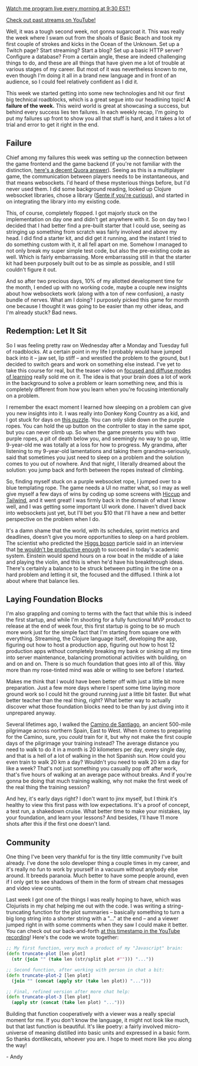 [Watch me program live every morning at 9:30 EST!](https://www.twitch.tv/a_fry_)

[Check out past streams on YouTube!](https://www.youtube.com/channel/UCkDn7Pnyeq3SJha1x3GXTkQ)

Well, it was a tough second week, not gonna sugarcoat it. This was really the week where I swam out from the shoals of Basic Beach and took my first couple of strokes and kicks in the Ocean of the Unknown. Set up a Twitch page? Start streaming? Start a blog? Set up a basic HTTP server? Configure a database? From a certain angle, these are indeed challenging things to do, and these are all things that have given me a lot of trouble at various stages of my career. But most of it was nevertheless known to me, even though I'm doing it all in a brand new language and in front of an audience, so I could feel relatively confident as I did it. 

This week we started getting into some new technologies and hit our first big technical roadblocks, which is a great segue into our headlining topic! **A failure of the week.** This weird world is great at showcasing a success, but behind every success lies ten failures. In each weekly recap, I'm going to put my failures up front to show you all that stuff is hard, and it takes a lot of trial and error to get it right in the end. 

## Failure

Chief among my failures this week was setting up the connection between the game frontend and the game backend (if you're not familiar with the distinction, [here's a decent Quora answer](https://www.quora.com/What-is-meant-by-the-front-end-and-back-end-of-a-website?page_id=1#!n=18)). Seeing as this is a multiplayer game, the communication between players needs to be instantaneous, and that means websockets. I'd heard of these mysterious things before, but I'd never used them. I did some background reading, looked up Clojure websocket libraries, chose a library ([Sente if you're curious](https://github.com/ptaoussanis/sente)), and started in on integrating the library into my existing code. 

This, of course, completely flopped. I got majorly stuck on the implementation on day one and didn't get anywhere with it. So on day two I decided that I had better find a pre-built starter that I could use, seeing as stringing up something from scratch was fairly involved and above my head. I did find a starter kit, and did get it running, and the instant I tried to do something custom with it, it all fell apart on me. Somehow I managed to not only break my super simple test code, but also the pre-existing code as well. Which is fairly embarrassing. More embarrassing still in that the starter kit had been purposely built out to be as simple as possible, and I still couldn't figure it out.  

And so after two precious days, 10% of my allotted development time for the month, I ended up with no working code, maybe a couple new insights about how websockets work (along with a ton of new confusion), a nasty bundle of nerves. What am I doing? I purposely picked this game for month one because I thought it was going to be easier than my other ideas, and I'm already stuck? Bad news. 

## Redemption: Let It Sit

So I was feeling pretty raw on Wednesday after a Monday and Tuesday full of roadblocks. At a certain point in my life I probably would have jumped back into it – jaw set, lip stiff – and wrestled the problem to the ground, but I decided to switch gears and work on something else instead. I've yet to take this course for real, but the teaser video on [focused and diffuse modes of learning](https://www.coursera.org/lecture/learning-how-to-learn/introduction-to-the-focused-and-diffuse-modes-75EsZ) really sold me on it. The idea is that your brain does a lot of work in the background to solve a problem or learn something new, and this is completely different from how you learn when you're focusing intentionally on a problem. 

I remember the exact moment I learned how sleeping on a problem can give you new insights into it. I was really into Donkey Kong Country as a kid, and I got stuck for days on [this puzzle](https://youtu.be/QwzBDx1dMfQ?t=294). You can only slide down on the purple ropes. You can hold the up button on the controller to stay in the same spot, but you can never climb up. So when the game presents you with two purple ropes, a pit of death below you, and seemingly no way to go up, little 9-year-old me was totally at a loss for how to progress. My grandma, after listening to my 9-year-old lamentations and taking them grandma-seriously, said that sometimes you just need to sleep on a problem and the solution comes to you out of nowhere. And that night, I literally dreamed about the solution: you jump back and forth between the ropes instead of climbing. 

So, finding myself stuck on a purple websocket rope, I jumped over to a blue templating rope. The game needs a UI no matter what, so I may as well give myself a few days of wins by coding up some screens with [Hiccup](https://github.com/weavejester/hiccup) and [Tailwind](https://tailwindcss.com/), and it went great! I was firmly back in the domain of what I know well, and I was getting some important UI work done. I haven't dived back into websockets just yet, but I'll bet you $10 that I'll have a new and better perspective on the problem when I do. 

It's a damn shame that the world, with its schedules, sprint metrics and deadlines, doesn't give you more opportunities to sleep on a hard problem. The scientist who predicted the [Higgs boson](https://en.wikipedia.org/wiki/Higgs_boson) particle said in an interview that [he wouldn't be productive enough](https://www.theguardian.com/science/2013/dec/06/peter-higgs-boson-academic-system) to succeed in today's academic system. Einstein would spend hours on a row boat in the middle of a lake and playing the violin, and this is when he'd have his breakthrough ideas. There's certainly a balance to be struck between putting in the time on a hard problem and letting it sit, the focused and the diffused. I think a lot about where that balance lies. 

## Laying Foundation Blocks

I'm also grappling and coming to terms with the fact that while this is indeed the first startup, and while I'm shooting for a fully functional MVP product to release at the end of week four, this first startup is going to be so much more work just for the simple fact that I'm starting from square one with everything. Streaming, the Clojure language itself, developing the app, figuring out how to host a production app, figuring out how to host 12 production apps without completely breaking my bank or sinking all my time into server maintenance, balancing promotional activities with building, on and on and on. There is so much foundation that goes into all of this. Way more than my rose-tinted mind was able or willing to see before I started.  

Makes me think that I would have been better off with just a little bit more preparation. Just a few more days where I spent some time laying more ground work so I could hit the ground running *just* a little bit faster. But what better teacher than the real thing, right? What better way to actually discover what those foundation blocks need to be than by just diving into it unprepared anyway. 

Several lifetimes ago, I walked the [Camino de Santiago](https://en.wikipedia.org/wiki/Camino_de_Santiago), an ancient 500-mile pilgrimage across northern Spain, East to West. When it comes to preparing for the Camino, sure, you *could* train for it, but why not make the first couple days of the pilgrimage your training instead? The average distance you need to walk to do it in a month is 20 kilometers per day, every single day, and that is a hell of a lot of walking in the hot Spanish sun. How could you even train to walk 20 km a day? Wouldn't you need to walk 20 km a day for like a week? That's not just something you casually pop off after work, that's five hours of walking at an average pace without breaks. And if you're gonna be doing that much training walking, why not make the first week of the real thing the training session? 

And hey, it's early days right? I don't want to jinx myself, but I think it's healthy to view this first pass with low expectations. It's a proof of concept, a test run, a shakedown cruise. What better time to make your mistakes, lay your foundation, and learn your lessons? And besides, I'll have 11 more shots after this if the first one doesn't land.

## Community 

One thing I've been very thankful for is the tiny little community I've built already. I've done the solo developer thing a couple times in my career, and it's really no fun to work by yourself in a vacuum without anybody else around. It breeds paranoia. Much better to have some people around, even if I only get to see shadows of them in the form of stream chat messages and video view counts. 

Last week I got one of the things I was really hoping to have, which was Clojurists in my chat helping me out with the code. I was writing a string-truncating function for the plot summaries – basically something to turn a big long string into a shorter string with a "..." at the end – and a viewer jumped right in with some comments when they saw I could make it better. You can check out our back-and-forth [at this timestamp in the YouTube recording](https://youtu.be/-bgN47s2u04?t=7849)! Here's the code we wrote together:

```clojure
;; My first function, very much a product of my "Javascript" brain:
(defn truncate-plot [len plot]
  (str (join "" (take len (str/split plot #""))) "..."))

;; Second function, after working with person in chat a bit:
(defn truncate-plot-2 [len plot]
  (join "" (concat (apply str (take len plot)) "...")))

;; Final, refined version after more chat help:
(defn truncate-plot-3 [len plot]
  (apply str (concat (take len plot) "...")))
```

Building that function cooperatively with a viewer was a really special moment for me. If you don't know the language, it might not look like much, but that last function is beautiful. It's like poetry: a fairly involved micro-universe of meaning distilled into basic units and expressed in a basic form. So thanks dontlikecats, whoever you are. I hope to meet more like you along the way!

\- Andy 